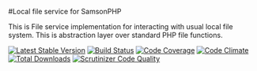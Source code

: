 #Local file service for SamsonPHP 

This is File service implementation for interacting with usual local file system.
This is abstraction layer over standard PHP file functions.

[![Latest Stable Version](https://poser.pugx.org/samsonos/php_fs_local/v/stable.svg)](https://packagist.org/packages/samsonos/php_fs_local) 
[![Build Status](https://scrutinizer-ci.com/g/samsonos/php_fs_local/badges/build.png?b=master)](https://scrutinizer-ci.com/g/samsonos/php_fs_local/build-status/master)
[![Code Coverage](https://scrutinizer-ci.com/g/samsonos/php_fs_local/badges/coverage.png?b=master)](https://scrutinizer-ci.com/g/samsonos/php_fs_local/?branch=master)
[![Code Climate](https://codeclimate.com/github/samsonos/php_fs_local/badges/gpa.svg)](https://codeclimate.com/github/samsonos/php_fs_local) 
[![Total Downloads](https://poser.pugx.org/samsonos/php_fs_local/downloads.svg)](https://packagist.org/packages/samsonos/php_fs_local)
[![Scrutinizer Code Quality](https://scrutinizer-ci.com/g/samsonos/php_fs_local/badges/quality-score.png?b=master)](https://scrutinizer-ci.com/g/samsonos/php_fs_local/?branch=master)